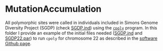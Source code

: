 # MutationAccumulation

All polymorphic sites were called in individuals included in Simons Genome Diversity Project (SGDP) (check [SGDP.ind](SGDP.ind)) using the [`cpoly`](https://github.com/DReichLab/cTools) program. In this folder I provide an example of the initial files needed ([SGDP.ind](SGDP.ind) and [SGDP22.par](SGDP22.par)) to run `cpoly` for chromosome 22 as described in the [software Github page](https://github.com/DReichLab/cTools).
